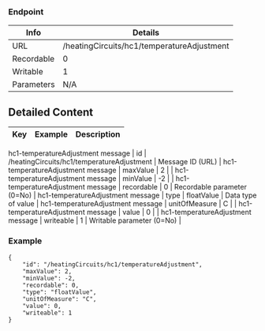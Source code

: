 # 



### Endpoint

| Info  | Details |
| ------------- | ------------- |
| URL   | /heatingCircuits/hc1/temperatureAdjustment   |
| Recordable   | 0   |
| Writable   | 1   |
| Parameters  | N/A  |

## Detailed Content

|  Key  | Example | Description |
| ------------- | :------: | ------------- |
hc1-temperatureAdjustment message
|  id | /heatingCircuits/hc1/temperatureAdjustment | Message ID (URL) |
hc1-temperatureAdjustment message
|  maxValue | 2 |  |
hc1-temperatureAdjustment message
|  minValue | -2 |  |
hc1-temperatureAdjustment message
|  recordable | 0 | Recordable parameter (0=No) |
hc1-temperatureAdjustment message
|  type | floatValue | Data type of value |
hc1-temperatureAdjustment message
|  unitOfMeasure | C |  |
hc1-temperatureAdjustment message
|  value | 0 |  |
hc1-temperatureAdjustment message
|  writeable | 1 | Writable parameter (0=No) |

### Example
```
{
    "id": "/heatingCircuits/hc1/temperatureAdjustment",
    "maxValue": 2,
    "minValue": -2,
    "recordable": 0,
    "type": "floatValue",
    "unitOfMeasure": "C",
    "value": 0,
    "writeable": 1
}
```
